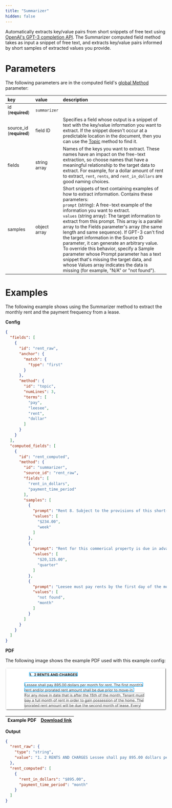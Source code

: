 ```yaml
---
title: "Summarizer"
hidden: false
---
```

Automatically extracts key/value pairs from short snippets of free text using [OpenAI's GPT-3 completion API](https://beta.openai.com/docs/). The Summarizer computed field method takes as input a snippet of free text, and extracts key/value pairs informed by short samples of extracted values you provide. 

Parameters
====

The following parameters are in the computed field's [global Method](doc:computed-field-methods#parameters) parameter: 


| key                      | value        | description                                                  |
| :----------------------- | :----------- | :----------------------------------------------------------- |
| id (**required**)        | `summarizer` |                                                              |
| source_id (**required**) | field ID     | Specifies a field whose output is a snippet of text with the key/value information you want to extract. If the snippet doesn't occur at a predictable location in the document, then you can use the [Topic](doc:topic) method to find it. |
| fields                   | string array | Names of the keys you want to extract. These names have an impact on the free-text extraction, so choose names that have a meaningful relationship to the target data to extract. For example, for a dollar amount of rent to extract,  `rent`, `rents`, and `rent_in_dollars` are good naming choices. |
| samples                  | object array | Short snippets of text containing examples of how to extract information. Contains these parameters:<br/>`prompt` (string): A free-text example of the information you want to extract.<br/>`values` (string array):  The target information to extract from this prompt. This array is a parallel array to the Fields parameter's array (the same length and same sequence). If GPT-3 can't find the target information in the Source ID parameter, it can generate an arbitrary value. To override this behavior, specify a Sample parameter whose Prompt parameter has a text snippet that's missing the target data, and whose Values array indicates the data is missing (for example, "N/A" or "not found").<br/> |

Examples
====

The following example shows using the Summarizer method to extract the monthly rent and the payment frequency from a lease.

**Config**

```json
{
  "fields": [
    {
      "id": "rent_raw",
      "anchor": {
        "match": {
          "type": "first"
        }
      },
      "method": {
        "id": "topic",
        "numLines": 3,
        "terms": [
          "pay",
          "leesee",
          "rent",
          "dollar"
        ]
      }
    }
  ],
  "computed_fields": [
    {
      "id": "rent_computed",
      "method": {
        "id": "summarizer",
        "source_id": "rent_raw",
        "fields": [
          "rent_in_dollars",
          "payment_time_period"
        ],
        "samples": [
          {
            "prompt": "Rent 8. Subject to the provisions of this short-term Lease, the rent for the Property is $234.00 each and every week (the \"Rent\").",
            "values": [
              "$234.00",
              "week"
            ]
          },
          {
            "prompt": "Rent for this commerical property is due in advance on the ist day of the quarter, at $20,125.00 per quarter, beginning on November 15, 2015, payable to Owner/Agent at 123 Main Blvd., Sacramento, CA 95864. Payments made in person may be delivered to Owner/Agent between the hours of 24/Z.",
            "values": [
              "$20,125.00",
              "quarter"
            ]
          },
          {
            "prompt": "Leesee must pay rents by the first day of the month.For the dollar amount due, see addedendum A.",
            "values": [
              "not found",
              "month"
            ]
          }
        ]
      }
    }
  ]
}
```

**PDF**

The following image shows the example PDF used with this example config:

![Click to enlarge](https://raw.githubusercontent.com/sensible-hq/sensible-docs/main/readme-sync/assets/v0/images/final/summarizer.png)

| Example PDF | [Download link](https://raw.githubusercontent.com/sensible-hq/sensible-docs/main/readme-sync/assets/v0/pdfs/summarizer.pdf) |
| ---------------------- | ------------------------------------------------------------ |

**Output**

```json
{
  "rent_raw": {
    "type": "string",
    "value": "1. 2 RENTS AND CHARGES Lessee shall pay 895.00 dollars per month for rent. The first month’s rent and/or prorated rent amount shall be due prior to move-in."
  },
  "rent_computed": [
    {
      "rent_in_dollars": "$895.00",
      "payment_time_period": "month"
    }
  ]
}
```
